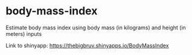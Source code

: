 body-mass-index
===============

Estimate body mass index using body mass (in kilograms) and height (in meters) inputs

Link to shinyapp: https://thebigbruv.shinyapps.io/BodyMassIndex
